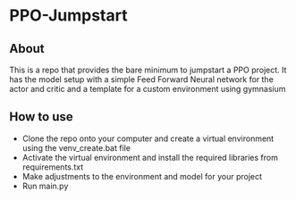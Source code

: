 # PPO-Jumpstart

## About

This is a repo that provides the bare minimum to jumpstart a PPO project. It has the model setup with a simple Feed Forward Neural network for the actor and critic and a template for a custom environment using gymnasium

## How to use

* Clone the repo onto your computer and create a virtual environment using the venv_create.bat file
* Activate the virtual environment and install the required libraries from requirements.txt
* Make adjustments to the environment and model for your project
* Run main.py
